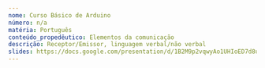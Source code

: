 ```yaml
---
nome: Curso Básico de Arduino
número: n/a
matéria: Português
conteúdo_propedêutico: Elementos da comunicação
descrição: Receptor/Emissor, linguagem verbal/não verbal
slides: https://docs.google.com/presentation/d/1B2M9p2vqwyAo1UHIoED7d8u0ShAOfFeOsu8zuPlj5jI/edit#slide=id.g3eb0b64ad9_1_8
---
```

